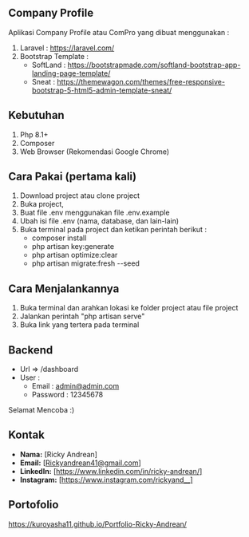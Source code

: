 ## Company Profile 

Aplikasi Company Profile atau ComPro yang dibuat menggunakan :
1. Laravel : https://laravel.com/
2. Bootstrap Template :
   - SoftLand : https://bootstrapmade.com/softland-bootstrap-app-landing-page-template/
   - Sneat : https://themewagon.com/themes/free-responsive-bootstrap-5-html5-admin-template-sneat/

## Kebutuhan
1. Php 8.1+
2. Composer
3. Web Browser (Rekomendasi Google Chrome)

## Cara Pakai (pertama kali)
1. Download project atau clone project
2. Buka project,
3. Buat file .env menggunakan file .env.example
4. Ubah isi file .env (nama, database, dan lain-lain) 
6. Buka terminal pada project dan ketikan perintah berikut :
   - composer install
   - php artisan key:generate
   - php artisan optimize:clear
   - php artisan migrate:fresh --seed

## Cara Menjalankannya 
1. Buka terminal dan arahkan lokasi ke folder project atau file project
2. Jalankan perintah "php artisan serve"
3. Buka link yang tertera pada terminal

## Backend
- Url => /dashboard
- User :
  * Email : admin@admin.com
  * Password : 12345678

Selamat Mencoba :)

## Kontak
- **Nama:** [Ricky Andrean]
- **Email:** [Rickyandrean41@gmail.com]
- **LinkedIn:** [https://www.linkedin.com/in/ricky-andrean/]
- **Instagram:** [https://www.instagram.com/rickyand__]

## Portofolio
https://kuroyasha11.github.io/Portfolio-Ricky-Andrean/
